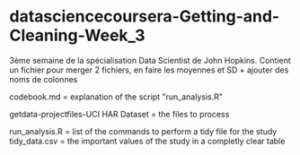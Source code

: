 datasciencecoursera-Getting-and-Cleaning-Week_3
==============================================

3ème semaine de la spécialisation Data Scientist de John Hopkins. Contient un fichier pour merger 2 fichiers, en faire les moyennes et SD + ajouter des noms de colonnes

codebook.md = explanation of the script "run_analysis.R"

getdata-projectfiles-UCI HAR Dataset = the files to process

run_analysis.R = list of the commands to perform a tidy file for the study 
tidy_data.csv = the important values of the study in a completly clear table
